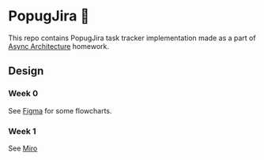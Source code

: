 # PopugJira 🦜

This repo contains PopugJira task tracker implementation made as a part of [Async Architecture](https://tough-dev.school/architecture) homework.


## Design
### Week 0
See [Figma](https://www.figma.com/file/97fKsMlJQj6lx3qCCsVHVT/PopugJira?type=whiteboard&node-id=0-1&t=Y7wD5Itn1qAHmpSd-0) for some flowcharts.  
### Week 1
See [Miro](https://miro.com/app/board/uXjVNoib53g=/?share_link_id=443001202734)
